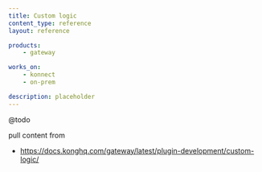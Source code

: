 ```yaml
---
title: Custom logic
content_type: reference
layout: reference

products:
    - gateway

works_on:
    - konnect
    - on-prem

description: placeholder
---
```


@todo

pull content from 
- https://docs.konghq.com/gateway/latest/plugin-development/custom-logic/
